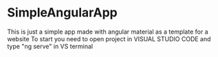 # SimpleAngularApp
This is just a simple app made with angular material as a template for a website
To start you need to open project in VISUAL STUDIO CODE and type "ng serve" in VS terminal

